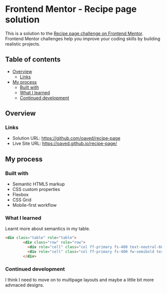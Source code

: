 # Frontend Mentor - Recipe page solution

This is a solution to the [Recipe page challenge on Frontend Mentor](https://www.frontendmentor.io/challenges/recipe-page-KiTsR8QQKm). Frontend Mentor challenges help you improve your coding skills by building realistic projects. 

## Table of contents

- [Overview](#overview)
  - [Links](#links)
- [My process](#my-process)
  - [Built with](#built-with)
  - [What I learned](#what-i-learned)
  - [Continued development](#continued-development)


## Overview

### Links

- Solution URL: https://github.com/oaved/recipe-page
- Live Site URL: https://oaved.github.io/recipe-page/

## My process

### Built with

- Semantic HTML5 markup
- CSS custom properties
- Flexbox
- CSS Grid
- Mobile-first workflow

### What I learned

Learnt more about semantics in my table.

```html
<div class="table" role="table">
        <div class="row" role="row">
          <div role="cell" class="col ff-primary fs-400 text-neutral-600 fw-normal">Calories</div>
          <div role="cell" class="col ff-primary fs-400 fw-semibold text-primary-800"> 277kcal</div>
        </div>
```



### Continued development

I think I need to move on to multipage layouts and maybe a little bit more advnaced designs.